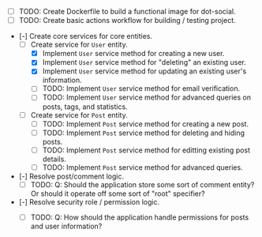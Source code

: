 * [ ] TODO: Create Dockerfile to build a functional image for dot-social.
* [ ] TODO: Create basic actions workflow for building / testing project.
* [-] Create core services for core entities.
  * [ ] Create service for `User` entity.
    * [X] Implement `User` service method for creating a new user.
    * [X] Implement `User` service method for "deleting" an existing user.
    * [X] Implement `User` service method for updating an existing user's information.
    * [ ] TODO: Implement `User` service method for email verification.
    * [ ] TODO: Implement `User` service method for advanced queries on posts, tags, and statistics.
  * [ ] Create service for `Post` entity.
    * [ ] TODO: Implement `Post` service method for creating a new post.
    * [ ] TODO: Implement `Post` service method for deleting and hiding posts.
    * [ ] TODO: Implement `Post` service method for editting existing post details.
    * [ ] TODO: Implement `Post` service method for advanced queries.
* [-] Resolve post/comment logic.
  * [ ] TODO: Q: Should the application store some sort of comment entity? Or should it operate off some sort of "root" specifier?
* [-] Resolve security role / permission logic.
  * [ ] TODO: Q: How should the application handle permissions for posts and user information?

